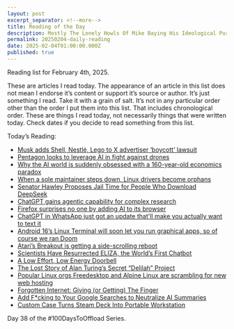 ```yaml
---
layout: post
excerpt_separator: <!--more-->
title: Reading of the Day 
description: Mostly The Lonely Howls Of Mike Baying His Ideological Purity At The Moon
permalink: 20250204-daily-reading
date: 2025-02-04T01:00:00.000Z
published: true
---
```


Reading list for February 4th, 2025.

<!--more-->

These are articles I read today. The appearance of an article in this list does not mean I endorse it’s content or support it’s source or author. It’s just something I read. Take it with a grain of salt. It’s not in any particular order other than the order I put them into this list. That includes chronological order. These are things I read today, not necessarily things that were written today. Check dates if you decide to read something from this list.

Today’s Reading:

* [Musk adds Shell, Nestlé, Lego to X advertiser ‘boycott’ lawsuit](https://thehill.com/business/5123606-musk-shell-nestle-lego-x-advertiser-boycott-lawsuit/)
* [Pentagon looks to leverage AI in fight against drones](https://thehill.com/policy/defense/5105570-us-pentagon-counter-drones/)
* [Why the AI world is suddenly obsessed with a 160-year-old economics paradox](https://www.npr.org/sections/planet-money/2025/02/04/g-s1-46018/ai-deepseek-economics-jevons-paradox)
* [When a sole maintainer steps down, Linux drivers become orphans](https://www.osnews.com/story/141613/when-a-sole-maintainer-steps-down-linux-drivers-become-orphans/)
* [Senator Hawley Proposes Jail Time for People Who Download DeepSeek](https://www.404media.co/senator-hawley-proposes-jail-time-for-people-who-download-deepseek/)
* [ChatGPT gains agentic capability for complex research](https://www.artificialintelligence-news.com/news/chatgpt-gains-agentic-capability-for-complex-research/)
* [Firefox surprises no one by adding AI to its browser](https://www.pcworld.com/article/2598021/you-already-know-what-feature-firefox-is-adding-today.html)
* [ChatGPT in WhatsApp just got an update that'll make you actually want to text it](https://www.zdnet.com/article/chatgpt-in-whatsapp-just-got-an-update-thatll-make-you-actually-want-to-text-it/)
* [Android 16’s Linux Terminal will soon let you run graphical apps, so of course we ran Doom](https://www.osnews.com/story/141651/android-16s-linux-terminal-will-soon-let-you-run-graphical-apps-so-of-course-we-ran-doom/)
* [Atari’s Breakout is getting a side-scrolling reboot](https://www.engadget.com/gaming/ataris-breakout-is-getting-a-side-scrolling-reboot-175410378.html)
* [Scientists Have Resurrected ELIZA, the World’s First Chatbot](https://gizmodo.com/scientists-have-resurrected-eliza-the-worlds-first-chatbot-2000551947)
* [A Low Effort, Low Energy Doorbell](https://hackaday.com/2025/01/10/a-low-effort-low-energy-doorbell/)
* [The Lost Story of Alan Turing’s Secret “Delilah” Project](https://spectrum.ieee.org/alan-turings-delilah)
* [Popular Linux orgs Freedesktop and Alpine Linux are scrambling for new web hosting](https://arstechnica.com/gadgets/2025/02/popular-linux-orgs-freedesktop-and-alpine-linux-are-scrambling-for-new-web-hosting/)
* [Forgotten Internet: Giving (or Getting) The Finger](https://hackaday.com/2025/01/30/forgotten-internet-giving-or-getting-the-finger/)
* [Add F*cking to Your Google Searches to Neutralize AI Summaries](https://gizmodo.com/add-fcking-to-your-google-searches-to-neutralize-ai-summaries-2000557710)
* [Custom Case Turns Steam Deck Into Portable Workstation](https://hackaday.com/2025/01/12/custom-case-turns-steam-deck-into-portable-workstation/)

Day 38 of the #100DaysToOffload Series.
